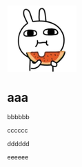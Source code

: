 <!DOCTYPE html>
<html lang="en">
<head>
    <meta charset="UTF-8">
    <title>诗一首</title>
</head>
<body>
   <img src="2222.png">
<h1>aaa</h1>
<p>bbbbbb</p>
<p>cccccc</p>
<p>dddddd</p>
<p>eeeeee</p>

</body>
</html>
